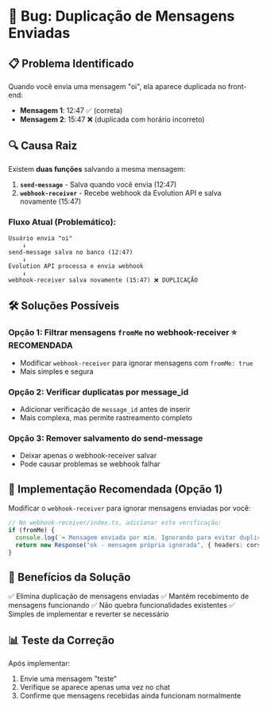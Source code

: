 # 🐛 Bug: Duplicação de Mensagens Enviadas

## 📋 Problema Identificado

Quando você envia uma mensagem "oi", ela aparece duplicada no front-end:
- **Mensagem 1**: 12:47 ✅ (correta)
- **Mensagem 2**: 15:47 ❌ (duplicada com horário incorreto)

## 🔍 Causa Raiz

Existem **duas funções** salvando a mesma mensagem:

1. **`send-message`** - Salva quando você envia (12:47)
2. **`webhook-receiver`** - Recebe webhook da Evolution API e salva novamente (15:47)

### Fluxo Atual (Problemático):
```
Usuário envia "oi" 
    ↓
send-message salva no banco (12:47)
    ↓
Evolution API processa e envia webhook
    ↓
webhook-receiver salva novamente (15:47) ❌ DUPLICAÇÃO
```

## 🛠️ Soluções Possíveis

### Opção 1: Filtrar mensagens `fromMe` no webhook-receiver ⭐ RECOMENDADA
- Modificar `webhook-receiver` para ignorar mensagens com `fromMe: true`
- Mais simples e segura

### Opção 2: Verificar duplicatas por message_id
- Adicionar verificação de `message_id` antes de inserir
- Mais complexa, mas permite rastreamento completo

### Opção 3: Remover salvamento do send-message
- Deixar apenas o webhook-receiver salvar
- Pode causar problemas se webhook falhar

## 🎯 Implementação Recomendada (Opção 1)

Modificar o `webhook-receiver` para ignorar mensagens enviadas por você:

```typescript
// No webhook-receiver/index.ts, adicionar esta verificação:
if (fromMe) {
  console.log(`➡️ Mensagem enviada por mim. Ignorando para evitar duplicação.`);
  return new Response("ok - mensagem própria ignorada", { headers: corsHeaders });
}
```

## 🔧 Benefícios da Solução

✅ Elimina duplicação de mensagens enviadas
✅ Mantém recebimento de mensagens funcionando
✅ Não quebra funcionalidades existentes
✅ Simples de implementar e reverter se necessário

## 📊 Teste da Correção

Após implementar:
1. Envie uma mensagem "teste"
2. Verifique se aparece apenas uma vez no chat
3. Confirme que mensagens recebidas ainda funcionam normalmente